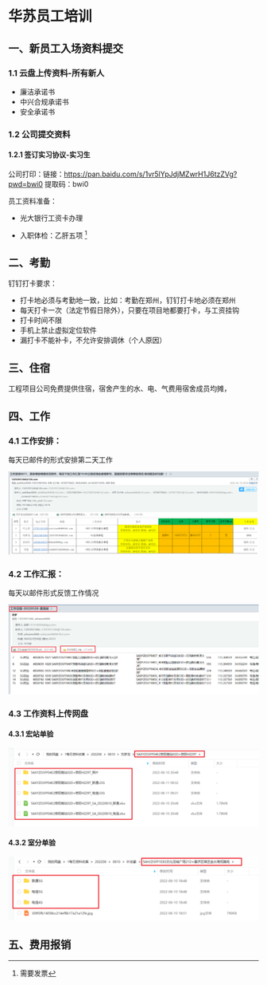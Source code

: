 # 华苏员工培训

## 一、新员工入场资料提交

### 1.1 云盘上传资料-所有新人

- 廉洁承诺书
- 中兴合规承诺书
- 安全承诺书

### 1.2 公司提交资料

#### 1.2.1 签订实习协议-实习生

公司打印：链接：https://pan.baidu.com/s/1vr5lYpJdjMZwrH1J6tzZVg?pwd=bwi0  提取码：bwi0 

员工资料准备：

- 光大银行工资卡办理

- 入职体检：乙肝五项 [^费用公司报销]



## 二、考勤

钉钉打卡要求：

- 打卡地必须与考勤地一致，比如：考勤在郑州，钉钉打卡地必须在郑州
- 每天打卡一次（法定节假日除外），只要在项目地都要打卡，与工资挂钩
- 打卡时间不限
- 手机上禁止虚拟定位软件
- 漏打卡不能补卡，不允许安排调休（个人原因）

## 三、住宿

工程项目公司免费提供住宿，宿舍产生的水、电、气费用宿舍成员均摊，

## 四、工作

### 4.1 工作安排：

每天已邮件的形式安排第二天工作

![image-20220611114024468](华苏员工培训.assets/image-20220611114024468.png)

### 4.2 工作汇报：

每天以邮件形式反馈工作情况

![image-20220611114826499](华苏员工培训.assets/image-20220611114826499.png)

### 4.3 工作资料上传网盘

#### 4.3.1 宏站单验

![image-20220611115009346](华苏员工培训.assets/image-20220611115009346.png)

#### 4.3.2 室分单验

![image-20220611115124947](华苏员工培训.assets/image-20220611115124947.png)

## 五、费用报销



[^费用公司报销]: 需要发票